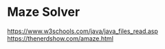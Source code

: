 # Maze Solver

https://www.w3schools.com/java/java_files_read.asp
https://thenerdshow.com/amaze.html
